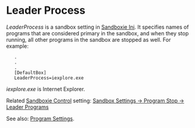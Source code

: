# Leader Process

_LeaderProcess_ is a sandbox setting in [Sandboxie Ini](SandboxieIni.md). It specifies names of programs that are considered primary in the sandbox, and when they stop running, all other programs in the sandbox are stopped as well. For example:
```
   .
   .
   .
   [DefaultBox]
   LeaderProcess=iexplore.exe
```

_iexplore.exe_ is Internet Explorer.

Related [Sandboxie Control](SandboxieControl.md) setting: [Sandbox Settings -> Program Stop -> Leader Programs](ProgramStopSettings.md#leader-programs)

See also: [Program Settings](ProgramSettings.md#leader).

